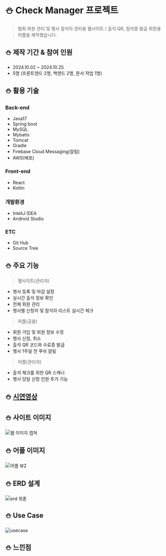 # :snowman: Check Manager 프로젝트
> 협회 회원 관리 및 행사 참석자 관리용 웹사이트 / 
> 출석 QR, 참석증 발급 회원용 어플을 제작했습니다.

## :snowman: 제작 기간 & 참여 인원
* 2024.10.02 ~ 2024.10.25
* 5명 (프론트엔드 2명, 백엔드 2명, 문서 작업 1명)


## :snowman: 활용 기술
### Back-end
* Java17
* Spring boot
* MySQL
* Mybatis
* Tomcat
* Gradle
* Firebase Cloud Messaging(알림)
* AWS(배포)
### Front-end
* React
* Kotlin
### 개발환경
* InteliJ IDEA
* Android Studio
### ETC
* Git Hub
* Source Tree

## :snowman: 주요 기능
>웹사이트(관리자)
* 행사 등록 및 마감 설정
* 실시간 출석 정보 확인
* 전체 회원 관리
* 행사별 신청자 및 참석자 리스트 실시간 체크
> 어플(공용)
* 회원 가입 및 회원 정보 수정
* 행사 신청, 취소
* 출석 QR 코드와 수료증 발급
* 행사 1주일 전 푸쉬 알림
> 어플(관리자)
* 출석 체크를 위한 QR 스캐너
* 행사 당일 신청 인원 추가 기능
  


## :snowman: [시연영상](https://youtu.be/lJK2MwSwdt0)

## :snowman: 사이트 이미지
![웹 이미지 캡쳐](https://github.com/user-attachments/assets/dcec9bee-dee2-4c05-993a-9fd50d5cb10d)


## :snowman: 어플 이미지
![어플 뷰2](https://github.com/user-attachments/assets/6012482f-b78c-41e0-a7e9-bcdf4bbb469b)


## :snowman: ERD 설계
![erd 최종](https://github.com/user-attachments/assets/4a32f4f1-af45-43b5-94ac-3bbfa426cba6)


## :snowman: Use Case
![usecase](https://github.com/user-attachments/assets/aaed2287-cd2a-4561-88fe-a26c9c3b1a57)


## :snowman: 느낀점
